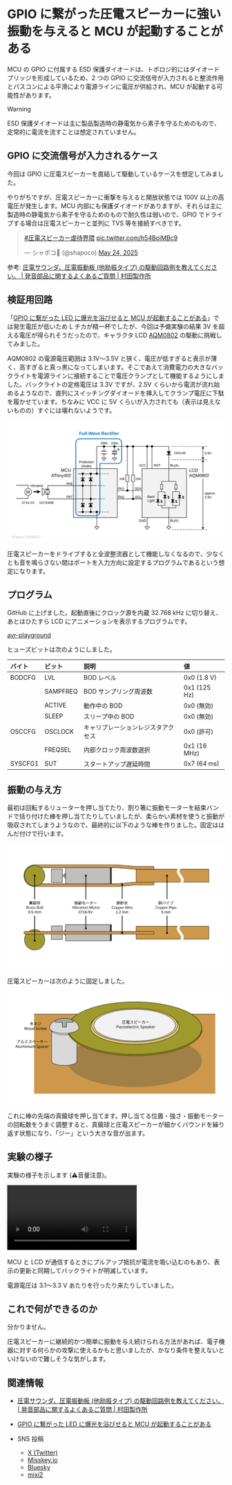 # GPIO に繋がった圧電スピーカーに強い振動を与えると MCU が起動することがある

MCU の GPIO に付属する ESD 保護ダイオードは、トポロジ的にはダイオードブリッジを形成しているため、2 つの GPIO に交流信号が入力されると整流作用とパスコンによる平滑により電源ラインに電圧が供給され、MCU が起動する可能性があります。

> [!WARNING]
> ESD 保護ダイオードは主に製品製造時の静電気から素子を守るためのもので、定常的に電流を流すことは想定されていません。

## GPIO に交流信号が入力されるケース

今回は GPIO に圧電スピーカーを直結して駆動しているケースを想定してみました。

やりがちですが、圧電スピーカーに衝撃を与えると開放状態では 100V 以上の高電圧が発生します。MCU 内部にも保護ダイオードがありますが、それらは主に製造時の静電気から素子を守るためのもので耐久性は弱いので、GPIO でドライブする場合は圧電スピーカーと並列に TVS 等を接続すべきです。

<blockquote class="twitter-tweet" data-media-max-width="560"><p lang="qme" dir="ltr"><a href="https://twitter.com/hashtag/%E5%9C%A7%E9%9B%BB%E3%82%B9%E3%83%94%E3%83%BC%E3%82%AB%E3%83%BC%E8%99%90%E5%BE%85%E7%95%8C%E9%9A%88?src=hash&amp;ref_src=twsrc%5Etfw">#圧電スピーカー虐待界隈</a> <a href="https://t.co/h54BoiMBc9">pic.twitter.com/h54BoiMBc9</a></p>&mdash; シャポコ🌵 (@shapoco) <a href="https://twitter.com/shapoco/status/1926205554319356168?ref_src=twsrc%5Etfw">May 24, 2025</a></blockquote> <script async src="https://platform.twitter.com/widgets.js" charset="utf-8"></script>

参考: [圧電サウンダ、圧電振動板 (他励振タイプ) の駆動回路例を教えてください。 | 発音部品に関するよくあるご質問 | 村田製作所](https://www.murata.com/ja-jp/support/faqs/sound/sounder/char/sch0001)

## 検証用回路

「[GPIO に繋がった LED に爆光を浴びせると MCU が起動することがある](../0607-can-leds-photovoltaic-power-mcus)」では発生電圧が低いため L チカが精一杯でしたが、今回は予備実験の結果 3V を超える電圧が得られそうだったので、キャラクタ LCD [AQM0802](https://akizukidenshi.com/catalog/g/g112238/) の駆動に挑戦してみました。

AQM0802 の電源電圧範囲は 3.1V～3.5V と狭く、電圧が低すぎると表示が薄く、高すぎると真っ黒になってしまいます。そこであえて消費電力の大きなバックライトを電源ラインに接続することで電圧クランプとして機能するようにしました。バックライトの定格電圧は 3.3V ですが、2.5V くらいから電流が流れ始めるようなので、直列にスイッチングダイオードを挿入してクランプ電圧に下駄を履かせています。ちなみに VCC に 5V くらいが入力されても（表示は見えないものの）すぐには壊れないようです。

![](./schematic.svg)

圧電スピーカーをドライブすると全波整流器として機能しなくなるので、少なくとも音を鳴らさない間はポートを入力方向に設定するプログラムであるという想定になります。

## プログラム

GitHub に上げました。起動直後にクロック源を内蔵 32.768 kHz に切り替え、あとはひたすら LCD にアニメーションを表示するプログラムです。

[avr-playground](https://github.com/shapoco/avr-playground/tree/main/tiny0/tiny402_aqm0802_lp)

ヒューズビットは次のようにしました。

|バイト|ビット|説明|値|
|:--|:--|:--|:--|
|BODCFG|LVL|BOD レベル|0x0 (1.8 V)|
||SAMPFREQ|BOD サンプリング周波数|0x1 (125 Hz)|
||ACTIVE|動作中の BOD|0x0 (無効)|
||SLEEP|スリープ中の BOD|0x0 (無効)|
|OSCCFG|OSCLOCK|キャリブレーションレジスタアクセス|0x0 (許可)|
||FREQSEL|内部クロック周波数選択|0x1 (16 MHz)|
|SYSCFG1|SUT|スタートアップ遅延時間|0x7 (64 ms)|

## 振動の与え方

最初は回転するリューターを押し当てたり、割り箸に振動モーターを結束バンドで括り付けた棒を押し当てたりしていましたが、柔らかい素材を使うと振動が吸収されてしまうようなので、最終的に以下のような棒を作りました。固定ははんだ付けで行います。

![](./vibrator-stick.svg)

圧電スピーカーは次のように固定しました。

![](./speaker-mount.svg)

これに棒の先端の真鍮球を押し当てます。押し当てる位置・強さ・振動モーターの回転数をうまく調整すると、真鍮球と圧電スピーカーが細かくバウンドを繰り返す状態になり、「ジー」という大きな音が出ます。

## 実験の様子

実験の様子を示します (⚠️音量注意)。

![](https://www.shapoco.net/media/2025/20250822_piezo_speaker_powers_mcu.mp4)

MCU と LCD が通信するときにプルアップ抵抗が電流を吸い込むのもあり、表示の更新と同期してバックライトが明滅しています。

電源電圧は 3.1～3.3 V あたりを行ったり来たりしていました。

## これで何ができるのか

分かりません。

圧電スピーカーに継続的かつ簡単に振動を与え続けられる方法があれば、電子機器に対する何らかの攻撃に使えるかもと思いましたが、かなり条件を整えないといけないので難しそうな気がします。

## 関連情報

- [圧電サウンダ、圧電振動板 (他励振タイプ) の駆動回路例を教えてください。 | 発音部品に関するよくあるご質問 | 村田製作所](https://www.murata.com/ja-jp/support/faqs/sound/sounder/char/sch0001)
- [GPIO に繋がった LED に爆光を浴びせると MCU が起動することがある](../0607-can-leds-photovoltaic-power-mcus)
- SNS 投稿

    - [X (Twitter)](https://x.com/shapoco/status/1958810613221843335)
    - [Misskey.io](https://misskey.io/notes/abq60k15s161044r)
    - [Bluesky](https://bsky.app/profile/shapoco.net/post/3lwy3mjeiak2w)
    - [mixi2](https://mixi.social/@shapoco/posts/06fc40df-e5a8-4a57-bfd7-2a46dff7b762)

